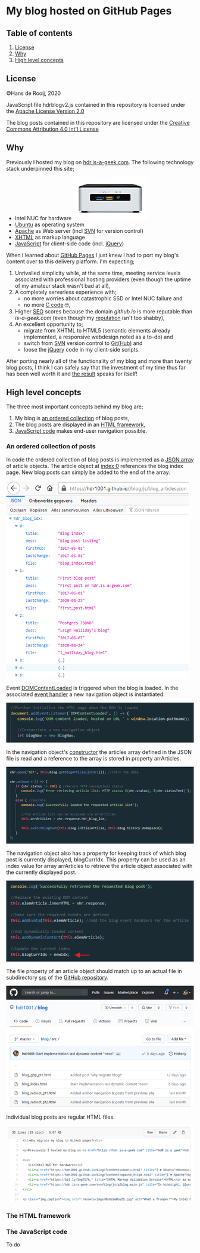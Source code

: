 # My blog hosted on GitHub Pages

## Table of contents
1. [License](#license)
2. [Why](#why)
3. [High level concepts](#high-level-concepts)

## License
©Hans de Rooij, 2020

JavaScript file hdrblogv2.js contained in this repository is licensed under the [Apache License Version 2.0](https://raw.githubusercontent.com/hdr1001/blog/master/js/LICENSE-2.0.txt)

The blog posts contained in this repository are licensed under the [Creative Commons Attribution 4.0 Int'l License](https://creativecommons.org/licenses/by/4.0/)

## Why

 Previously I hosted my blog on [hdr.is-a-geek.com](https://hdr.is-a-geek.com "HdR is a geek"). The following technology stack underpinned this site;

- Intel NUC for hardware ![What a Trooper!](https://github.com/hdr1001/blog/raw/master/assets/imgs/BubbleBoyII.jpg "My Intel NUC marches on (& on)")
- [Ubuntu](https://hdr1001.github.io/blog/?content=ubuntu.html "I ❤ Ubuntu") as operating system
- [Apache](https://hdr1001.github.io/blog/?content=apache_httpd.html "I ❤ Apache") as Web server (incl [SVN](https://subversion.apache.org/ "Apache Subversion") for version control) 
- [XHTML](https://bit.ly/3ngTG7h, "XHTML Markup Validation Service") as markup language
- [JavaScript](https://hdr.is-a-geek.com/svn/blog/js/a2blog_main.js "In hindsight, jQuery code is ugly") for client-side code (incl. [jQuery](https://jquery.com/ "A fast, small, and feature-rich JavaScript library")) 

When I learned about [GitHub Pages](https://pages.github.com/ "GitHub Pages") I just knew I had to port my blog's content over to this delivery platform. I'm expecting; 

1. Unrivalled simplicity while, at the same time, meeting service levels associated with professional hosting providers (even though the uptime of my amateur stack wasn't bad at all),
2. A completely serverless experience with;
   - no more worries about catastrophic SSD or Intel NUC failure and
   - no more [C code](https://hdr.is-a-geek.com/svn/blog/c/a2blog_main.c "Apache module code") 🤓,
3. Higher [SEO](https://marketbusinessnews.com/financial-glossary/search-engine-optimization-seo/ "Search Engine Optimization") scores because the domain *github.io* is more reputable than *is-a-geek.com* (even though my [reputation](https://talosintelligence.com/reputation_center/lookup?search=https%3A%2F%2Fhdr.is-a-geek.com "Talos intelligence") isn't too shabby),
4. An excellent opportunity to;
   - migrate from XHTML to HTML5 (semantic elements already implemented, a responsive webdesign noted as a to-do) and
   - switch from [SVN](https://hdr.is-a-geek.com/svn/blog/ "Previous blog code") version control to [Git(Hub)](https://github.com/hdr1001/blog "Latest version of my blog code") and
   - loose the [jQuery](http://youmightnotneedjquery.com/ "Do you actually need jQuery?") code in my client-side scripts.

After porting nearly all of the functionality of my blog and more than twenty blog posts, I think I can safely say that the investment of my time thus far has been well worth it and [the result](https://hdr1001.github.io/blog/ "Blog Hans de Rooij") speaks for itself!

## High level concepts

The three most important concepts behind my blog are;

1. My blog is [an ordered collection](#an-ordered-collection-of-posts) of blog posts,
2. The blog posts are displayed in an [HTML framework](#the-html-framework),
3. [JavaScript code](#the-javascript-code) makes end-user navigation possible.

### An ordered collection of posts

In code the ordered collection of blog posts is implemented as a [JSON array](https://hdr1001.github.io/blog/js/blog_articles.json "JSON array blog articles") of article objects. The article object at [index 0](https://hdr1001.github.io/blog/?content=0 "Blog index") references the blog index page. New blog posts can simply be added to the end of the array.

![JSON array blog articles](https://github.com/hdr1001/blog/raw/master/assets/imgs/blog_articles.png "Blog articles ordered in a JSON array")

Event [DOMContentLoaded](https://developer.mozilla.org/en-US/docs/Web/API/Document/DOMContentLoaded_event "Document event DOMContentLoaded") is triggered when the blog is loaded. In the associated [event handler](https://hdr1001.github.io/blog/js/hdrblogv2.js "Arrow function for handling the DOMContentLoaded event") a new navigation object is instantiated.

![Blog navigation object instantiation](https://github.com/hdr1001/blog/raw/master/assets/imgs/dom_content_loaded.png "Event handler DOMContentLoaded")

In the navigation object's [constructor](https://github.com/hdr1001/blog/blob/master/js/hdrblogv2.js "Constructor function of the BlogNav object") the articles array defined in the JSON file is read and a reference to the array is stored in property arrArticles.

![Reference to the article array](https://github.com/hdr1001/blog/raw/master/assets/imgs/artcl_arr_ref.png "Set the article array reference")

The navigation object also has a property for keeping track of which blog post is currently displayed, blogCurrIdx. This property can be used as an index value for array arrArticles to retrieve the article object associated with the currently displayed post.

![The blog's current index](https://github.com/hdr1001/blog/raw/master/assets/imgs/blog_curr_idx.png "Set the current index")

The file property of an article object should match up to an actual file in subdirectory [src](https://github.com/hdr1001/blog/tree/master/src "All blog posts are stored in directory src") of the [GitHub repository](https://github.com/hdr1001/blog "GitHub repository blog").

![Directory src](https://github.com/hdr1001/blog/raw/master/assets/imgs/posts_on_gh.png "The blog posts as available in directory src")

Individual blog posts are regular HTML files.

![Blog post example](https://github.com/hdr1001/blog/raw/master/assets/imgs/blog_post_html.png "Blog posts are HTML files")

### The HTML framework

### The JavaScript code

To do
